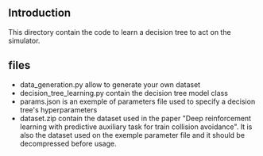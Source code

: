 ## Introduction
This directory contain the code to learn a decision tree to act on the simulator.

## files
- data_generation.py allow to generate your own dataset
- decision_tree_learning.py contain the decision tree model class
- params.json is an exemple of parameters file used to specify a decision tree's hyperparameters
- dataset.zip contain the dataset used in the paper "Deep reinforcement learning with predictive auxiliary task for train collision avoidance". It is also the dataset used on the exemple parameter file and it should be decompressed before usage.
